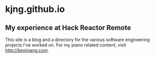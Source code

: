# kjng.github.io

## My experience at Hack Reactor Remote
This site is a blog and a directory for the various software engineering projects I've worked on.
For my piano related content, visit http://kevinjang.com.
